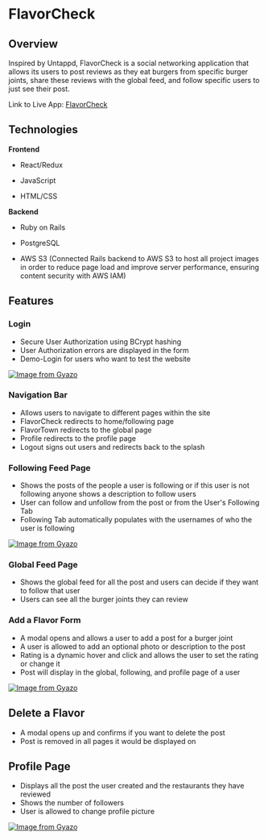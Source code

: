 # FlavorCheck

## Overview

Inspired by Untappd, FlavorCheck is a social networking application that allows its users to post reviews as they eat burgers from specific burger joints, share these reviews with the global feed, and follow specific users to just see their post.

Link to Live App: [FlavorCheck](https://flavorcheck.herokuapp.com/#/)

## Technologies

**Frontend**

* React/Redux

* JavaScript

* HTML/CSS

**Backend**

* Ruby on Rails

* PostgreSQL

* AWS S3 (Connected Rails backend to AWS S3 to host all project images in order to reduce page load and improve server performance, ensuring content security with AWS IAM)

## Features

### Login

* Secure User Authorization using BCrypt hashing
* User Authorization errors are displayed in the form
* Demo-Login for users who want to test the website

[![Image from Gyazo](https://i.gyazo.com/39ada824315bd3c4a8139c77cc7831b5.gif)](https://gyazo.com/39ada824315bd3c4a8139c77cc7831b5)

### Navigation Bar

* Allows users to navigate to different pages within the site
* FlavorCheck redirects to home/following page
* FlavorTown redirects to the global page 
* Profile redirects to the profile page
* Logout signs out users and redirects back to the splash

### Following Feed Page

* Shows the posts of the people a user is following or if this user is not following anyone shows a description to follow users
* User can follow and unfollow from the post or from the User's Following Tab
* Following Tab automatically populates with the usernames of who the user is following 

[![Image from Gyazo](https://i.gyazo.com/75d23d185b7d3a9356e1d3c715900a2a.gif)](https://gyazo.com/75d23d185b7d3a9356e1d3c715900a2a)

### Global Feed Page

* Shows the global feed for all the post and users can decide if they want to follow that user
* Users can see all the burger joints they can review


### Add a Flavor Form 

* A modal opens and allows a user to add a post for a burger joint
* A user is allowed to add an optional photo or description to the post
* Rating is a dynamic hover and click and allows the user to set the rating or change it
* Post will display in the global, following, and profile page of a user

[![Image from Gyazo](https://i.gyazo.com/d800a64bad544a973baa5c1ef5807daf.gif)](https://gyazo.com/d800a64bad544a973baa5c1ef5807daf)


## Delete a Flavor

* A modal opens up and confirms if you want to delete the post
* Post is removed in all pages it would be displayed on


## Profile Page

* Displays all the post the user created and the restaurants they have reviewed
* Shows the number of followers
* User is allowed to change profile picture

[![Image from Gyazo](https://i.gyazo.com/e593e68fed73ea223edaf4d140d07299.gif)](https://gyazo.com/e593e68fed73ea223edaf4d140d07299)
